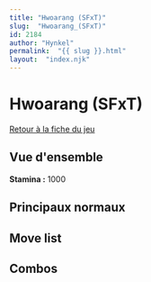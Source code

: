 ```yaml
---
title: "Hwoarang (SFxT)"
slug:  "Hwoarang_(SFxT)"
id: 2184
author: "Hynkel"
permalink:  "{{ slug }}.html"
layout:  "index.njk"
---
```


# Hwoarang (SFxT)

[Retour à la fiche du jeu](Street_Fighter_x_Tekken "wikilink")

## Vue d'ensemble

**Stamina :** 1000

## Principaux normaux

## Move list

## Combos
